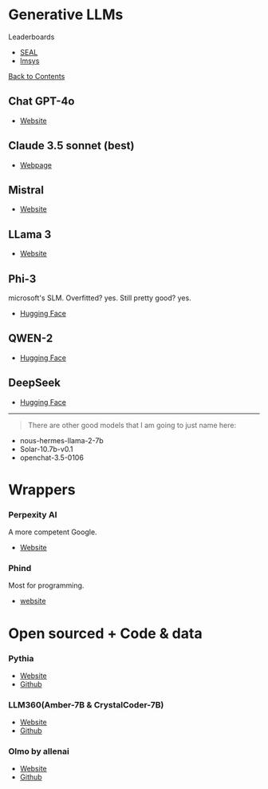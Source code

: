 # Generative LLMs

Leaderboards
- [SEAL](https://scale.com/leaderboard)
- [lmsys](https://chat.lmsys.org/?leaderboard)

[Back to Contents](https://github.com/Bijan-K/AI-Tech-Checkpoint/blob/main/README.md)


## Chat GPT-4o

- [Website](https://chat.openai.com/auth/login)

## Claude 3.5 sonnet (best)

- [Webpage](https://www.anthropic.com/news/claude-3-5-sonnet)

## Mistral

- [Website](https://mistral.ai)

## LLama 3

- [Website](https://ai.meta.com/llama/)

## Phi-3

microsoft's SLM.
Overfitted? yes. Still pretty good? yes.

- [Hugging Face](https://huggingface.co/microsoft/Phi-3-mini-128k-instruct)

## QWEN-2

- [Hugging Face](https://huggingface.co/Qwen/Qwen2-7B-Instruct)

## DeepSeek

- [Hugging Face](https://huggingface.co/deepseek-ai)

---

> There are other good models that I am going to just name here:

- nous-hermes-llama-2-7b
- Solar-10.7b-v0.1
- openchat-3.5-0106

# Wrappers

### Perpexity AI

A more competent Google.

- [Website](https://www.perplexity.ai)

### Phind

Most for programming.

- [website](https://www.phind.com/search?home=true)


# Open sourced + Code & data

### Pythia

- [Website](https://www.eleuther.ai)
- [Github](https://github.com/EleutherAI/pythia)

### LLM360(Amber-7B & CrystalCoder-7B)

- [Website](https://www.llm360.ai)
- [Github](https://github.com/LLM360)

### Olmo by allenai

- [Website](https://allenai.org/olmo)
- [Github](https://github.com/allenai/OLMo)

